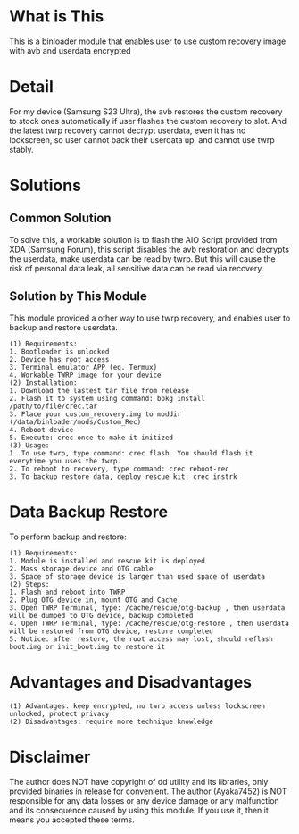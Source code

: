 # What is This
This is a binloader module that enables user to use custom recovery image with avb and userdata encrypted
# Detail
For my device (Samsung S23 Ultra), the avb restores the custom recovery to stock ones automatically if user flashes the custom recovery to slot. And the latest twrp recovery cannot decrypt userdata, even it has no lockscreen, so user cannot back their userdata up, and cannot use twrp stably.
# Solutions
## Common Solution
To solve this, a workable solution is to flash the AIO Script provided from XDA (Samsung Forum), this script disables the avb restoration and decrypts the userdata, make userdata can be read by twrp. But this will cause the risk of personal data leak, all sensitive data can be read via recovery.
## Solution by This Module
This module provided a other way to use twrp recovery, and enables user to backup and restore userdata.
```
(1) Requirements:
1. Bootloader is unlocked
2. Device has root access
3. Terminal emulator APP (eg. Termux)
4. Workable TWRP image for your device
(2) Installation:
1. Download the lastest tar file from release
2. Flash it to system using command: bpkg install /path/to/file/crec.tar
3. Place your custom_recovery.img to moddir (/data/binloader/mods/Custom_Rec)
4. Reboot device
5. Execute: crec once to make it initized
(3) Usage:
1. To use twrp, type command: crec flash. You should flash it everytime you uses the twrp.
2. To reboot to recovery, type command: crec reboot-rec
3. To backup restore data, deploy rescue kit: crec instrk
```
# Data Backup Restore
To perform backup and restore:
```
(1) Requirements:
1. Module is installed and rescue kit is deployed
2. Mass storage device and OTG cable
3. Space of storage device is larger than used space of userdata
(2) Steps:
1. Flash and reboot into TWRP
2. Plug OTG device in, mount OTG and Cache
3. Open TWRP Terminal, type: /cache/rescue/otg-backup , then userdata will be dumped to OTG device, backup completed
4. Open TWRP Terminal, type: /cache/rescue/otg-restore , then userdata will be restored from OTG device, restore completed
5. Notice: after restore, the root access may lost, should reflash boot.img or init_boot.img to restore it
```
# Advantages and Disadvantages
```
(1) Advantages: keep encrypted, no twrp access unless lockscreen unlocked, protect privacy
(2) Disadvantages: require more technique knowledge
```
# Disclaimer
The author does NOT have copyright of dd utility and its libraries, only provided binaries in release for convenient.
The author (Ayaka7452) is NOT responsible for any data losses or any device damage or any malfunction and its consequence caused by using this module.
If you use it, then it means you accepted these terms.
